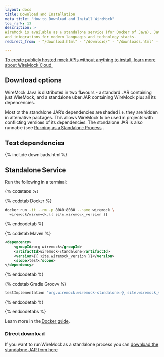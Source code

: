 ```yaml
---
layout: docs
title: Download and Installation
meta_title: "How to Download and Install WireMock"
toc_rank: 13
description: >
WireMock is available as a standalone service (for Docker of Java), Java library
and integrations for modern languages and technology stacks.
redirect_from: - "/download.html" - "/download/" - "/downloads.html" - "/downloads/" - "/docs/download.html" - "/docs/download/"

---
```


<div class="cloud-callout"><a href="https://www.wiremock.io?utm_source=oss-docs&utm_medium=oss-docs&utm_campaign=cloud-callouts-install&utm_id=cloud-callouts&utm_term=cloud-callouts-install" target="_BLANK">To create publicly hosted mock APIs without anything to install, learn more about WireMock Cloud.</a></div>

## Download options

WireMock Java is distributed in two flavours - a standard JAR containing just WireMock, and a standalone uber JAR containing
WireMock plus all its dependencies.

Most of the standalone JAR's dependencies are shaded i.e. they are hidden in alternative packages. This allows WireMock to be used in projects with
conflicting versions of its dependencies. The standalone JAR is also runnable (see [Running as a Standalone Process](../running-standalone/)).

## Test dependencies

<div class="downloads-wrapper">
    {% include downloads.html %}
</div>

## Standalone Service

Run the following in a terminal:

{% codetabs %}

{% codetab Docker %}

```bash
docker run -it --rm -p 8080:8080 --name wiremock \
  wiremock/wiremock:{{ site.wiremock_version }}
```

{% endcodetab %}

{% codetab Maven %}

```xml
<dependency>
    <groupId>org.wiremock</groupId>
    <artifactId>wiremock-standalone</artifactId>
    <version>{{ site.wiremock_version }}</version>
    <scope>test</scope>
</dependency>
```

{% endcodetab %}

{% codetab Gradle Groovy %}

```groovy
testImplementation "org.wiremock:wiremock-standalone:{{ site.wiremock_version }}"
```

{% endcodetab %}

{% endcodetabs %}

Learn more in the [Docker guide](../docker).

### Direct download

If you want to run WireMock as a standalone process you can
<a id="wiremock-standalone-download" href="https://repo1.maven.org/maven2/org/wiremock/wiremock-standalone/{{ site.wiremock_version }}/wiremock-standalone-{{ site.wiremock_version }}.jar">download the standalone JAR from
here</a>
